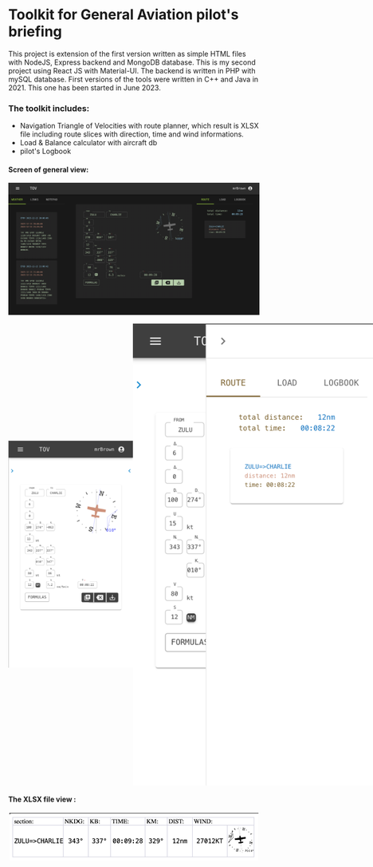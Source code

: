 # Toolkit for General Aviation pilot's briefing

This project is extension of the first version written as simple HTML files with  NodeJS, Express backend and  MongoDB database.
This is my second project using React JS  with Material-UI. The backend is written in PHP with  mySQL database.
First versions of the tools were written in C++ and Java in 2021. This one has been started in June 2023.

### The toolkit includes:

+ Navigation Triangle of Velocities with route planner, which result is XLSX file including route slices with direction, time and wind informations.
+ Load & Balance calculator with aircraft db
+ pilot's Logbook

#### Screen of general view:

![alt generalView](https://github.com/Modralova/gaKneeboard/blob/master/screens/gaKneeboard_screen_1.png)


<div align="center">
<div style="display: flex; align-items: center; direction: row;">
  <img src="https://github.com/Modralova/gaKneeboard/blob/master/screens/gaKneeboard_screen_3.png" width="250"/>
  <img src="https://github.com/Modralova/gaKneeboard/blob/master/screens/gaKneeboard_screen_4.png" width="2500"/>
</div>
</div>



#### The XLSX file view :

<p align="center">
<img src="https://github.com/Modralova/gaKneeboard/blob/master/screens/gaKneeboard_screen_2.png" width="500"/>
</p>

